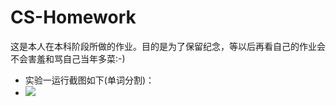 # CS-Homework
这是本人在本科阶段所做的作业。目的是为了保留纪念，等以后再看自己的作业会不会害羞和骂自己当年多菜:-)
* 实验一运行截图如下(单词分割)：
* ![](https://github.com/chenminghai/CS-Homework/编译原理/master/图片1.PNG)
